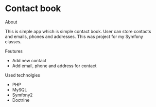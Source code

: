 # Contact book

About 

This is simple app which is simple contact book. User can store contacts and emails, phones and addresses. This was project for my Symfony classes.

Feutures 
* Add new contact
* Add email, phone and address for contact

Used technolgies

* PHP
* MySQL
* Symfony2
* Doctrine
